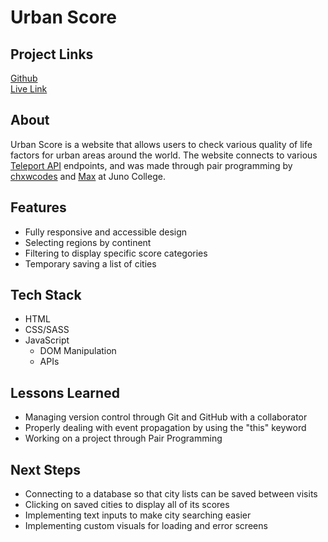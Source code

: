 # Urban Score
## Project Links
[Github](https://github.com/Max-Chow-project2/urban-score)  
[Live Link](https://world-urban-score.netlify.app/)

## About
Urban Score is a website that allows users to check various quality of life factors for urban areas around the world. The website connects to various [Teleport API](https://developers.teleport.org/api/) endpoints, and was made through pair programming by [chxwcodes](https://github.com/chxwcodes) and [Max](https://github.com/maxtclaw) at Juno College.

## Features
* Fully responsive and accessible design
* Selecting regions by continent
* Filtering to display specific score categories
* Temporary saving a list of cities

## Tech Stack
* HTML
* CSS/SASS
* JavaScript
  * DOM Manipulation
  * APIs

## Lessons Learned
* Managing version control through Git and GitHub with a collaborator 
* Properly dealing with event propagation by using the "this" keyword
* Working on a project through Pair Programming

## Next Steps
* Connecting to a database so that city lists can be saved between visits
* Clicking on saved cities to display all of its scores
* Implementing text inputs to make city searching easier
* Implementing custom visuals for loading and error screens
